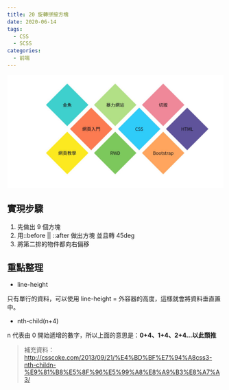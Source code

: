 ```yaml
---
title: 20 旋轉拼接方塊
date: 2020-06-14
tags:
  - CSS
  - SCSS
categories:
  - 前端
---
```


![成品](../../.vuepress/public/images/20-completed.jpg)

## 實現步驟

1. 先做出 9 個方塊
2. 用::before || ::after 做出方塊 並且轉 45deg
3. 將第二排的物件都向右偏移

## 重點整理

- line-height

只有單行的資料，可以使用 line-height = 外容器的高度，這樣就會將資料垂直置中。

- nth-child(n+4)

n 代表由 0 開始遞增的數字，所以上面的意思是：**0+4、1+4、2+4…以此類推**

> 補充資料：http://csscoke.com/2013/09/21/%E4%BD%BF%E7%94%A8css3-nth-childn-%E9%81%B8%E5%8F%96%E5%99%A8%E8%A9%B3%E8%A7%A3/
